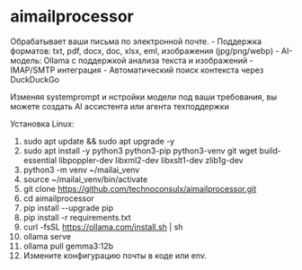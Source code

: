 # aimailprocessor
Обрабатывает ваши письма по электронной почте. - Поддержка форматов: txt, pdf, docx, doc, xlsx, eml, изображения (jpg/png/webp) - AI-модель: Ollama с поддержкой анализа текста и изображений - IMAP/SMTP интеграция - Автоматический поиск контекста через DuckDuckGo

Изменяя systemprompt и нстройки модели под ваши требования, вы можете создать AI ассистента или агента техподдержки

Установка Linux:
1. sudo apt update && sudo apt upgrade -y
2. sudo apt install -y python3 python3-pip python3-venv git wget build-essential libpoppler-dev libxml2-dev libxslt1-dev zlib1g-dev
3. python3 -m venv ~/mailai_venv
4. source ~/mailai_venv/bin/activate
5. git clone https://github.com/technoconsulx/aimailprocessor.git
6. cd aimailprocessor
7. pip install --upgrade pip
8. pip install -r requirements.txt
9. curl -fsSL https://ollama.com/install.sh | sh
10. ollama serve
11. ollama pull gemma3:12b
12. Измените конфигурацию почты в коде или env.

